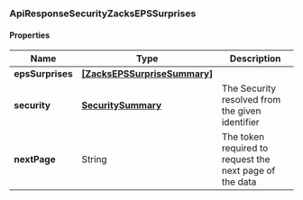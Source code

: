 
[//]: # (CLASS:ApiResponseSecurityZacksEPSSurprises)

[//]: # (KIND:object)

### ApiResponseSecurityZacksEPSSurprises

#### Properties

[//]: # (START_DEFINITION)

Name | Type | Description
------------ | ------------- | -------------
**epsSurprises** | [**[ZacksEPSSurpriseSummary]**](ZacksEPSSurpriseSummary.md) |  &nbsp;
**security** | [**SecuritySummary**](SecuritySummary.md) | The Security resolved from the given identifier &nbsp;
**nextPage** | String | The token required to request the next page of the data &nbsp;

[//]: # (END_DEFINITION)


[//]: # (CONTAINED_CLASS:ZacksEPSSurpriseSummary)


[//]: # (CONTAINED_CLASS:SecuritySummary)





